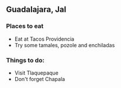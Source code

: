 ## Guadalajara, Jal

### Places to eat

- Eat at Tacos Providencia
- Try some tamales, pozole and enchiladas

### Things to do:

- Visit Tlaquepaque
- Don't forget Chapala
